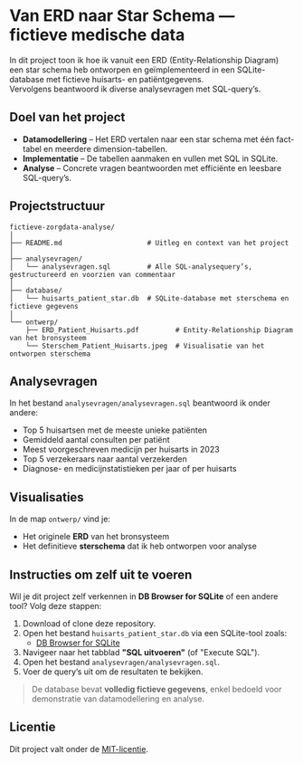 # Van ERD naar Star Schema — fictieve medische data

In dit project toon ik hoe ik vanuit een ERD (Entity-Relationship Diagram) een star schema heb ontworpen en geïmplementeerd in een SQLite-database met fictieve huisarts- en patiëntgegevens.  
Vervolgens beantwoord ik diverse analysevragen met SQL-query’s.

## Doel van het project

- **Datamodellering** – Het ERD vertalen naar een star schema met één fact-tabel en meerdere dimension-tabellen.
- **Implementatie** – De tabellen aanmaken en vullen met SQL in SQLite.
- **Analyse** – Concrete vragen beantwoorden met efficiënte en leesbare SQL-query’s.

## Projectstructuur

```plaintext
fictieve-zorgdata-analyse/
│
├── README.md                     # Uitleg en context van het project
│
├── analysevragen/
│   └── analysevragen.sql         # Alle SQL-analysequery’s, gestructureerd en voorzien van commentaar
│
├── database/
│   └── huisarts_patient_star.db  # SQLite-database met sterschema en fictieve gegevens
│
└── ontwerp/
    ├── ERD_Patient_Huisarts.pdf         # Entity-Relationship Diagram van het bronsysteem
    └── Sterschem_Patient_Huisarts.jpeg  # Visualisatie van het ontworpen sterschema
```
## Analysevragen

In het bestand `analysevragen/analysevragen.sql` beantwoord ik onder andere:

- Top 5 huisartsen met de meeste unieke patiënten
- Gemiddeld aantal consulten per patiënt
- Meest voorgeschreven medicijn per huisarts in 2023
- Top 5 verzekeraars naar aantal verzekerden
- Diagnose- en medicijnstatistieken per jaar of per huisarts

## Visualisaties

In de map `ontwerp/` vind je:

- Het originele **ERD** van het bronsysteem
- Het definitieve **sterschema** dat ik heb ontworpen voor analyse

## Instructies om zelf uit te voeren

Wil je dit project zelf verkennen in **DB Browser for SQLite** of een andere tool? Volg deze stappen:

1. Download of clone deze repository.
2. Open het bestand `huisarts_patient_star.db` via een SQLite-tool zoals:
   - [DB Browser for SQLite](https://sqlitebrowser.org)
3. Navigeer naar het tabblad **"SQL uitvoeren"** (of "Execute SQL").
4. Open het bestand `analysevragen/analysevragen.sql`.
5. Voer de query’s uit om de resultaten te bekijken.

> De database bevat **volledig fictieve gegevens**, enkel bedoeld voor demonstratie van datamodellering en analyse.

## Licentie

Dit project valt onder de [MIT-licentie](https://opensource.org/licenses/MIT).
